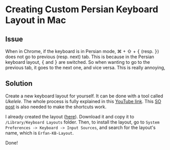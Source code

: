 # Creating Custom Persian Keyboard Layout in Mac

## Issue
When in Chrome, if the keyboard is in Persian mode, ⌘ + ⇧ + <kbd>{</kbd> (resp. <kbd>}</kbd>) does not go to previous (resp. next) tab.
This is because in the Persian keyboard layout, <kbd>{</kbd> and <kbd>}</kbd> are switched.
So when wanting to go to the previous tab, it goes to the next one, and vice versa.
This is really annoying, 

## Solution
Create a new keyboard layout for yourself.
It can be done with a tool called *Ukelele*.
The whole process is fully explained in this [YouTube link](https://www.youtube.com/watch?v=K_DFP4PecRw).
This [SO post](https://apple.stackexchange.com/questions/344217/custom-ukelele-layout-cmd-w-and-similar-shortcuts-not-working/344222) is also needed to make the shortcuts work.

I already created the layout ([here](./fff)). 
Download it and copy it to `/Library/Keyboard Layouts` folder.
Then, to install the layout, go to `System Preferences -> Keyboard -> Input Sources`, and search for the layout's name, which is `Erfan-KB-Layout`.

Done!
